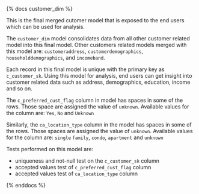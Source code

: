 {% docs customer_dim %}

This is the final merged cutomer model that is exposed to the end users which can be used for analysis.

The `customer_dim` model consolidates data from all other customer related model into this final model. Other customers related models merged with this model are: `customeraddress`, `customerdemographics`, `householddemographics`, and `incomeband`.

Each record in this final model is unique with the primary key as `c_customer_sk`. Using this model for analysis, end users can get insight into customer related data such as address, demographics, education, income and so on.

The `c_preferred_cust_flag` column in model has spaces in some of the rows. Those space are assigned the value of `unknown`. Available values for the column are: `Yes`, `No` and `Unknown`

Similarly, the `ca_location_type` column in the model has spaces in some of the rows. Those spaces are assigned the value of `unknown`. Available values for the column are: `single` `family`, `condo`, `apartment` and `unknown`

Tests performed on this model are: 
- uniqueness and not-null test on the `c_customer_sk` column
- accepted values test of `c_preferred_cust_flag` column
- accepted values test of `ca_location_type` column

{% enddocs %}